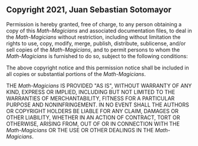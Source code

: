 ## Copyright 2021, Juan Sebastian Sotomayor

Permission is hereby granted, free of charge, to any person obtaining a copy of this _*Math-Magicians*_ and associated documentation files, to deal in the _*Math-Magicians*_ without restriction, including without limitation the rights to use, copy, modify, merge, publish, distribute, sublicense, and/or sell copies of the _*Math-Magicians*_, and to permit persons to whom the _*Math-Magicians*_ is furnished to do so, subject to the following conditions:

The above copyright notice and this permission notice shall be included in all copies or substantial portions of the _*Math-Magicians*_.

THE _*Math-Magicians*_ IS PROVIDED "AS IS", WITHOUT WARRANTY OF ANY KIND, EXPRESS OR IMPLIED, INCLUDING BUT NOT LIMITED TO THE WARRANTIES OF MERCHANTABILITY, FITNESS FOR A PARTICULAR PURPOSE AND NONINFRINGEMENT. IN NO EVENT SHALL THE AUTHORS OR COPYRIGHT HOLDERS BE LIABLE FOR ANY CLAIM, DAMAGES OR OTHER LIABILITY, WHETHER IN AN ACTION OF CONTRACT, TORT OR OTHERWISE, ARISING FROM, OUT OF OR IN CONNECTION WITH THE _*Math-Magicians*_ OR THE USE OR OTHER DEALINGS IN THE _*Math-Magicians*_.
